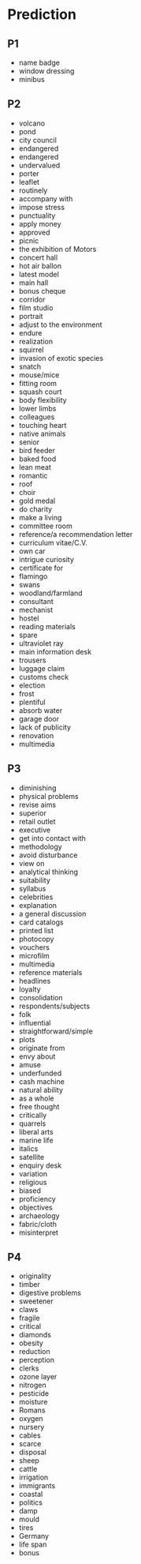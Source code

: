 # Prediction

## P1

- name badge
- window dressing
- minibus

## P2

- volcano
- pond
- city council
- endangered
- endangered
- undervalued
- porter
- leaflet
- routinely
- accompany with
- impose stress
- punctuality
- apply money
- approved
- picnic
- the exhibition of Motors
- concert hall
- hot air ballon
- latest model
- main hall
- bonus cheque
- corridor
- film studio
- portrait
- adjust to the environment
- endure
- realization
- squirrel
- invasion of exotic species
- snatch
- mouse/mice
- fitting room
- squash court
- body flexibility
- lower limbs
- colleagues
- touching heart
- native animals
- senior
- bird feeder
- baked food
- lean meat
- romantic
- roof
- choir
- gold medal
- do charity
- make a living
- committee room
- reference/a recommendation letter
- curriculum vitae/C.V.
- own car
- intrigue curiosity
- certificate for
- flamingo
- swans
- woodland/farmland
- consultant
- mechanist
- hostel
- reading materials
- spare
- ultraviolet ray
- main information desk
- trousers
- luggage claim
- customs check
- election
- frost
- plentiful
- absorb water
- garage door
- lack of publicity
- renovation
- multimedia

## P3

- diminishing
- physical problems
- revise aims
- superior
- retail outlet
- executive
- get into contact with
- methodology
- avoid disturbance
- view on
- analytical thinking
- suitability
- syllabus
- celebrities
- explanation
- a general discussion
- card catalogs
- printed list
- photocopy
- vouchers
- microfilm
- multimedia
- reference materials
- headlines
- loyalty
- consolidation
- respondents/subjects
- folk
- influential
- straightforward/simple
- plots
- originate from
- envy about
- amuse
- underfunded
- cash machine
- natural ability
- as a whole
- free thought
- critically
- quarrels
- liberal arts
- marine life
- italics
- satellite
- enquiry desk
- variation
- religious
- biased
- proficiency
- objectives
- archaeology
- fabric/cloth
- misinterpret

## P4

- originality
- timber
- digestive problems
- sweetener
- claws
- fragile
- critical
- diamonds
- obesity
- reduction
- perception
- clerks
- ozone layer
- nitrogen
- pesticide
- moisture
- Romans
- oxygen
- nursery
- cables
- scarce
- disposal
- sheep
- cattle
- irrigation
- immigrants
- coastal
- politics
- damp
- mould
- tires
- Germany
- life span
- bonus